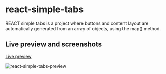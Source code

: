 # react-simple-tabs

REACT simple tabs is a project where buttons and content layout are automatically generated from an array of objects, using the map() method.

## Live preview and screenshots

[Live preview](https://rojaslabs.github.io/react-simple-tabs/)

![react-simple-tabs-preview](https://github.com/rojaslabs/react-simple-tabs/blob/main/react-simple-tabs-preview.png?raw=true)
